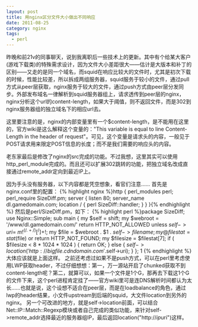 ```yaml
---
layout: post
title: 用nginx区分文件大小做出不同响应
date: 2011-08-25
category: nginx
tags:
  - perl
---
```


昨晚和前21v的同事聊天，说到我离职后一些技术上的更新。其中有个给某大客户(游戏下载类)的特殊需求设计，因为文件大小差距很大——估计是大版本和补丁的区别——又走的是同一个域名，而squid在响应比较大的文件时，尤其是初次下载的时候，性能比较差，所以拆成两组服务器，squid服务于较小的文件，通过pull方式从peer层获取，nginx服务于较大的文件，通过push方式由peer层分发同步。外部发布域名一律解析到squid服务器组上，请求透传到peer层的nginx，nginx分析这个url的content-length，如果大于阈值，则不返回文件，而是302到nginx服务器组的独立域名下的相应url去。

这里要注意的是，nginx的内部变量里有一个$content-length，是不能用在这里的，官方wiki是这么解释这个变量的："This variable is equal to line Content-Length in the header of request"。可见，这个变量是请求头的内容，一般见于POST请求用来限定POST信息的长度；而不是我们需要的响应头的内容。

老东家最后是修改了nginx的src完成的功能。不过我想，这里其实可以使用http_perl_module完成的。而且还可以扩展302跳转的功能，把独立域名改成直接通过remote_addr定向到最近IP上。

因为手头没有服务器，以下内容都是凭空想象，看官们注意……
首先是nginx.conf里的配置：
{% highlight nginx %}http {
    perl_modules perl;
    perl_require SizeDiff.pm;
    server {
       listen       80;
       server_name  dl.gamedomain.com;
       location / {
          perl SizeDiff::handler;
       }
    }
}{% endhighlight %}
然后是perl/SizeDiff.pm，如下：
{% highlight perl %}package SizeDiff;
use Nginx::Simple;
sub main {
    my $self = shift;
    my $webroot = '/www/dl.gamedomain.com/'
    return HTTP_NOT_ALLOWED unless $self->uri =~ m!^(/.+/)[^/]+$!;
    my $file = $webroot . $1 . $self->filename;
    my @filestat = stat($file) or return HTTP_NOT_FOUND;
    my $filesize = $filestat[7];
    if ( $filesize < 8 * 1024 * 1024 ) {
        return OK;
    } else {
        $self->location('http://bigfile.cdndomain.com'.$self->uri);
    }
};
1
{% endhighlight %}
大体应该就是上面这样。
之前还考虑过如果不是push方式，可以在perl里考虑使用LWP获取header，不过仔细想想：第一，万一源站开启了chunked获取不到content-length呢？第二，就算可以，如果一个文件是1个G，那再去下载这1个G的文件下来，这个perl进程肯定挂了——官方wiki里可是连DNS解析时间都认为太长……也就是说，这个设想不适合在peer层，而是在loadbalance的角色，通过lwp的header结果，小文件upstream到后端的squid，大文件location到另外的nginx。
另一个可改进的地方，就是self->location前面，可以结合Net::IP::Match::Regexp模块或者自己完成的类似功能，来针对self->remote_addr选择最近的服务器组IP，最后返回location("http://$ip$uri")这样。
